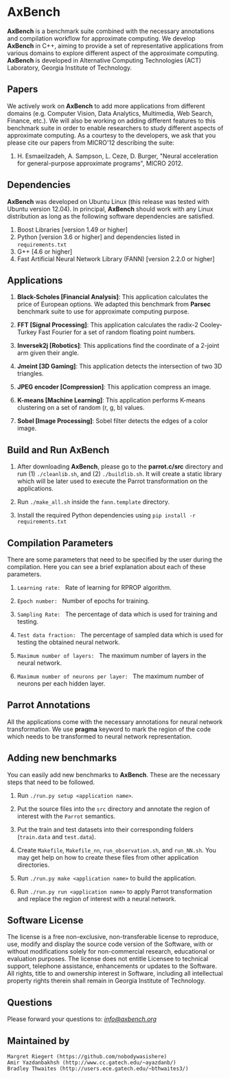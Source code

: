 # AxBench

**AxBench** is a benchmark suite combined with the necessary annotations and
compilation workflow for approximate computing. We develop **AxBench** in C++,
aiming to provide a set of representative applications from various domains to
explore different aspect of the approximate computing. **AxBench** is developed
in Alternative Computing Technologies (ACT) Laboratory, Georgia Institute of
Technology.

## Papers

We actively work on **AxBench** to add more applications from different domains
(e.g. Computer Vision, Data Analytics, Multimedia, Web Search, Finance, etc.).
We will also be working on adding different features to this benchmark suite in
order to enable researchers to study different aspects of approximate computing.
As a courtesy to the developers, we ask that you please cite our papers from
MICRO'12 describing the suite:

  1. H. Esmaeilzadeh, A. Sampson, L. Ceze, D. Burger,
    "Neural acceleration for general-purpose approximate programs", MICRO 2012.

## Dependencies

**AxBench** was developed on Ubuntu Linux (this release was tested with Ubuntu
version 12.04). In principal, **AxBench** should work with any Linux
distribution as long as the following software dependencies are satisfied.

1. Boost Libraries [version 1.49 or higher]
2. Python [version 3.6 or higher] and dependencies listed in `requirements.txt`
3. G++ [4.6 or higher]
4. Fast Artificial Neural Network Library (FANN) [version 2.2.0 or higher]

## Applications

1. **Black-Scholes [Financial Analysis]**: This application calculates the price
of European options. We adapted this benchmark from **Parsec** benchmark suite
to use for approximate computing purpose.

2. **FFT [Signal Processing]**: This application calculates the radix-2
Cooley-Turkey Fast Fourier for a set of random floating point numbers.

3. **Inversek2j [Robotics]**: This applications find the coordinate of a
2-joint arm given their angle.

4. **Jmeint [3D Gaming]**: This application detects the intersection of two 3D
triangles.

5. **JPEG encoder [Compression]**: This application compress an image.

6. **K-means [Machine Learning]**: This application performs K-means clustering
on a set of random (r, g, b) values.

7. **Sobel [Image Processing]**: Sobel filter detects the edges of a color
image.

## Build and Run AxBench

1. After downloading **AxBench**, please go to the **parrot.c/src**
directory and run (1) `./cleanlib.sh`, and (2) `./buildlib.sh`. It will create a static library which
will be later used to execute the Parrot transformation on the applications. 

2. Run `./make_all.sh` inside the `fann.template` directory.

3. Install the required Python dependencies using `pip install -r requirements.txt`

## Compilation Parameters

There are some parameters that need to be specified by the user during the
compilation. Here you can see a brief explanation about each of these parameters.

1. `Learning rate: ` Rate of learning for RPROP algorithm.

2. `Epoch number: ` Number of epochs for training.

3. `Sampling Rate: ` The percentage of data which is used for training and
testing.

4. `Test data fraction: ` The percentage of sampled data which is used for
testing the obtained neural network.

5. `Maximum number of layers: ` The maximum number of layers in the neural
network.

6. `Maximum number of neurons per layer: ` The maximum number of neurons per
each hidden layer.

## Parrot Annotations

All the applications come with the necessary annotations for neural network
transformation. We use **pragma** keyword to mark the region of the code which
needs to be transformed to neural network representation.

## Adding new benchmarks

You can easily add new benchmarks to **AxBench**. These are the necessary steps
that need to be followed.

1. Run `./run.py setup <application name>`.

2. Put the source files into the `src` directory and annotate the region of
interest with the `Parrot` semantics.

3. Put the train and test datasets into their corresponding folders (`train.data`
and `test.data`).

4. Create `Makefile`, `Makefile_nn`, `run_observation.sh`, and
`run_NN.sh`. You may get help on how to create these files from other
application directories.

5. Run `./run.py make <application name>` to build the application.

6. Run `./run.py run <application name>` to apply Parrot transformation
and replace the region of interest with a neural network.

## Software License

The license is a free non-exclusive, non-transferable license to reproduce, use,
modify and display the source code version of the Software, with or without
modifications solely for non-commercial research, educational or evaluation
purposes. The license does not entitle Licensee to technical support, telephone
assistance, enhancements or updates to the Software. All rights, title to and
ownership interest in Software, including all intellectual property rights
therein shall remain in Georgia Institute of Technology.

## Questions

Please forward your questions to: *info@axbench.org*

## Maintained by

    Margret Riegert (https://github.com/nobodywasishere)
    Amir Yazdanbakhsh (http://www.cc.gatech.edu/~ayazdanb/)
    Bradley Thwaites (http://users.ece.gatech.edu/~bthwaites3/)
